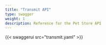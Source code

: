 ```yaml
---
title: "Transmit API"
type: swagger
weight: 1
description: Reference for the Pet Store API
---
```


{{< swaggerui src="transmit.yaml" >}}